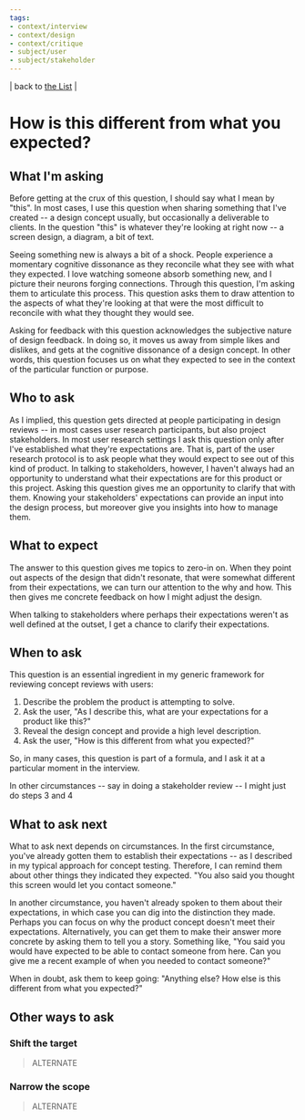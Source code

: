 ```yaml
---
tags:
- context/interview
- context/design
- context/critique
- subject/user
- subject/stakeholder
---
```


| back to [the List](index.md) |

# How is this different from what you expected?

## What I'm asking
Before getting at the crux of this question, I should say what I mean by "this". In most cases, I use this question when sharing something that I've created -- a design concept usually, but occasionally a deliverable to clients. In the question "this" is whatever they're looking at right now -- a screen design, a diagram, a bit of text.

Seeing something new is always a bit of a shock. People experience a momentary cognitive dissonance as they reconcile what they see with what they expected. I love watching someone absorb something new, and I picture their neurons forging connections. Through this question, I'm asking them to articulate this process. This question asks them to draw attention to the aspects of what they're looking at that were the most difficult to reconcile with what they thought they would see.

Asking for feedback with this question acknowledges the subjective nature of design feedback. In doing so, it moves us away from simple likes and dislikes, and gets at the cognitive dissonance of a design concept. In other words, this question focuses us on what they expected to see in the context of the particular function or purpose.

## Who to ask
As I implied, this question gets directed at people participating in design reviews -- in most cases user research participants, but also project stakeholders. In most user research settings I ask this question only after I've established what they're expectations are. That is, part of the user research protocol is to ask people what they would expect to see out of this kind of product. In talking to stakeholders, however, I haven't always had an opportunity to understand what their expectations are for this product or this project. Asking this question gives me an opportunity to clarify that with them. Knowing your stakeholders' expectations can provide an input into the design process, but moreover give you insights into how to manage them.

## What to expect
The answer to this question gives me topics to zero-in on. When they point out aspects of the design that didn't resonate, that were somewhat different from their expectations, we can turn our attention to the why and how. This then gives me concrete feedback on how I might adjust the design.

When talking to stakeholders where perhaps their expectations weren't as well defined at the outset, I get a chance to clarify their expectations.

## When to ask
This question is an essential ingredient in my generic framework for reviewing concept reviews with users:

1. Describe the problem the product is attempting to solve.
2. Ask the user, "As I describe this, what are your expectations for a product like this?"
3. Reveal the design concept and provide a high level description.
4. Ask the user, "How is this different from what you expected?"

So, in many cases, this question is part of a formula, and I ask it at a particular moment in the interview. 

In other circumstances -- say in doing a stakeholder review -- I might just do steps 3 and 4


## What to ask next

What to ask next depends on circumstances. In the first circumstance, you've already gotten them to establish their expectations -- as I described in my typical approach for concept testing. Therefore, I can remind them about other things they indicated they expected. "You also said you thought this screen would let you contact someone."

In another circumstance, you haven't already spoken to them about their expectations, in which case you can dig into the distinction they made. Perhaps you can focus on why the product concept doesn't meet their expectations. Alternatively, you can get them to make their answer more concrete by asking them to tell you a story. Something like, "You said you would have expected to be able to contact someone from here. Can you give me a recent example of when you needed to contact someone?"

When in doubt, ask them to keep going: "Anything else? How else is this different from what you expected?"


## Other ways to ask
### Shift the target
> ALTERNATE



### Narrow the scope
> ALTERNATE

